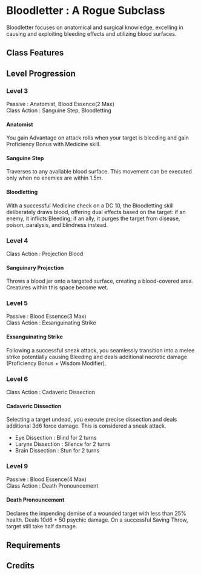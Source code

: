 # Bloodletter : A Rogue Subclass
Bloodletter focuses on anatomical and surgical knowledge, excelling in causing and exploiting bleeding effects and utilizing blood surfaces.

## Class Features

## Level Progression

### Level 3
Passive : Anatomist, Blood Essence(2 Max)   
Class Action : Sanguine Step, Bloodletting

#### **Anatomist**
You gain Advantage on attack rolls when your target is bleeding and gain Proficiency Bonus with Medicine skill.

#### **Sanguine Step**
Traverses to any available blood surface. This movement can be executed only when no enemies are within 1.5m.

#### **Bloodletting**
With a successful Medicine check on a DC 10, the Bloodletting skill deliberately draws blood, offering dual effects based on the target: if an enemy, it inflicts Bleeding; if an ally, it purges the target from disease, poison, paralysis, and blindness instead.

### Level 4
Class Action : Projection Blood   

#### **Sanguinary Projection**
Throws a blood jar onto a targeted surface, creating a blood-covered area. Creatures within this space become wet.

### Level 5
Passive : Blood Essence(3 Max)   
Class Action : Exsanguinating Strike   

#### **Exsanguinating Strike** 
Following a successful sneak attack, you seamlessly transition into a melee strike potentially causing Bleeding and deals additional necrotic damage (Proficiency Bonus + Wisdom Modifier). 

### Level 6   
Class Action : Cadaveric Dissection   

#### **Cadaveric Dissection**   
Selecting a target undead, you execute precise dissection and deals additional 3d6 force damage. This is considered a sneak attack.
* Eye Dissection : Blind for 2 turns
* Larynx Dissection : Silence for 2 turns
* Brain Dissection : Stun for 2 turns

### Level 9   
Passive : Blood Essence(4 Max)   
Class Action : Death Pronouncement   

#### **Death Pronouncement**
Declares the impending demise of a wounded target with less than 25% health. Deals 10d6 + 50 psychic damage. On a successful Saving Throw, target still take half damage. 

## Requirements

## Credits
